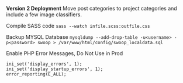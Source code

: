 **Version 2 Deployment**
Move post categories to project categories and include a few image classifiers.

Compile SASS code 
`sass --watch infile.scss:outfile.css`

Backup MYSQL Database
`mysqldump --add-drop-table -u<username> -p<password> swoop > /var/www/html/config/swoop_localdata.sql`

Enable PHP Error Messages, Do Not Use in Prod
```
ini_set('display_errors', 1);
ini_set('display_startup_errors', 1);
error_reporting(E_ALL);
```